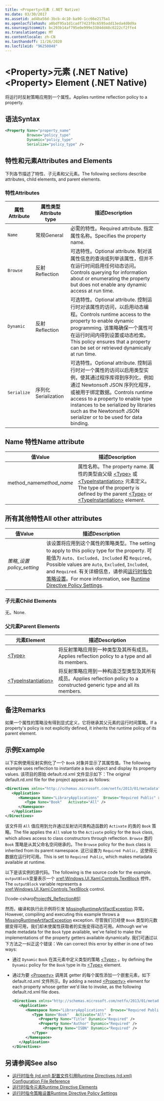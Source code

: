 ```yaml
---
title: <Property>元素 (.NET Native)
ms.date: 03/30/2017
ms.assetid: ad4ba56d-3bcb-4c10-ba90-1cc66e2175a1
ms.openlocfilehash: a0bdf95a1d1cadf7423f8c6595add13eda4d0d9a
ms.sourcegitcommit: bc293b14af795e0e999e3304dd40c0222cf2ffe4
ms.translationtype: MT
ms.contentlocale: zh-CN
ms.lasthandoff: 11/26/2020
ms.locfileid: "96250848"
---
```

# <a name="property-element-net-native"></a><span data-ttu-id="d0e5b-102">\<Property>元素 (.NET Native)</span><span class="sxs-lookup"><span data-stu-id="d0e5b-102">\<Property> Element (.NET Native)</span></span>

<span data-ttu-id="d0e5b-103">将运行时反射策略应用到一个属性。</span><span class="sxs-lookup"><span data-stu-id="d0e5b-103">Applies runtime reflection policy to a property.</span></span>  
  
## <a name="syntax"></a><span data-ttu-id="d0e5b-104">语法</span><span class="sxs-lookup"><span data-stu-id="d0e5b-104">Syntax</span></span>  
  
```xml  
<Property Name="property_name"  
          Browse="policy_type"  
          Dynamic="policy_type"  
          Serialize="policy_type" />  
```  
  
## <a name="attributes-and-elements"></a><span data-ttu-id="d0e5b-105">特性和元素</span><span class="sxs-lookup"><span data-stu-id="d0e5b-105">Attributes and Elements</span></span>  

 <span data-ttu-id="d0e5b-106">下列各节描述了特性、子元素和父元素。</span><span class="sxs-lookup"><span data-stu-id="d0e5b-106">The following sections describe attributes, child elements, and parent elements.</span></span>  
  
### <a name="attributes"></a><span data-ttu-id="d0e5b-107">特性</span><span class="sxs-lookup"><span data-stu-id="d0e5b-107">Attributes</span></span>  
  
|<span data-ttu-id="d0e5b-108">属性</span><span class="sxs-lookup"><span data-stu-id="d0e5b-108">Attribute</span></span>|<span data-ttu-id="d0e5b-109">属性类型</span><span class="sxs-lookup"><span data-stu-id="d0e5b-109">Attribute type</span></span>|<span data-ttu-id="d0e5b-110">描述</span><span class="sxs-lookup"><span data-stu-id="d0e5b-110">Description</span></span>|  
|---------------|--------------------|-----------------|  
|`Name`|<span data-ttu-id="d0e5b-111">常规</span><span class="sxs-lookup"><span data-stu-id="d0e5b-111">General</span></span>|<span data-ttu-id="d0e5b-112">必需的特性。</span><span class="sxs-lookup"><span data-stu-id="d0e5b-112">Required attribute.</span></span> <span data-ttu-id="d0e5b-113">指定属性名称。</span><span class="sxs-lookup"><span data-stu-id="d0e5b-113">Specifies the property name.</span></span>|  
|`Browse`|<span data-ttu-id="d0e5b-114">反射</span><span class="sxs-lookup"><span data-stu-id="d0e5b-114">Reflection</span></span>|<span data-ttu-id="d0e5b-115">可选特性。</span><span class="sxs-lookup"><span data-stu-id="d0e5b-115">Optional attribute.</span></span> <span data-ttu-id="d0e5b-116">制对该属性信息的查询或列举该属性，但并不在运行时间启用任何动态访问。</span><span class="sxs-lookup"><span data-stu-id="d0e5b-116">Controls querying for information about or enumerating the property but does not enable any dynamic access at run time.</span></span>|  
|`Dynamic`|<span data-ttu-id="d0e5b-117">反射</span><span class="sxs-lookup"><span data-stu-id="d0e5b-117">Reflection</span></span>|<span data-ttu-id="d0e5b-118">可选特性。</span><span class="sxs-lookup"><span data-stu-id="d0e5b-118">Optional attribute.</span></span> <span data-ttu-id="d0e5b-119">控制运行时对该属性的访问，以启用动态编程。</span><span class="sxs-lookup"><span data-stu-id="d0e5b-119">Controls runtime access to the property to enable dynamic programming.</span></span> <span data-ttu-id="d0e5b-120">该策略确保一个属性可在运行时间内得到设置或动态检索。</span><span class="sxs-lookup"><span data-stu-id="d0e5b-120">This policy ensures that a property can be set or retrieved dynamically at run time.</span></span>|  
|`Serialize`|<span data-ttu-id="d0e5b-121">序列化</span><span class="sxs-lookup"><span data-stu-id="d0e5b-121">Serialization</span></span>|<span data-ttu-id="d0e5b-122">可选特性。</span><span class="sxs-lookup"><span data-stu-id="d0e5b-122">Optional attribute.</span></span> <span data-ttu-id="d0e5b-123">控制运行时对一个属性的访问以启用类型实例，使其通过程序库得到序列化，例如通过 Newtonsoft JSON 序列化程序，或被用于绑定数据。</span><span class="sxs-lookup"><span data-stu-id="d0e5b-123">Controls runtime access to a property to enable type instances to be serialized by libraries such as the Newtonsoft JSON serializer or to be used for data binding.</span></span>|  
  
## <a name="name-attribute"></a><span data-ttu-id="d0e5b-124">Name 特性</span><span class="sxs-lookup"><span data-stu-id="d0e5b-124">Name attribute</span></span>  
  
|<span data-ttu-id="d0e5b-125">值</span><span class="sxs-lookup"><span data-stu-id="d0e5b-125">Value</span></span>|<span data-ttu-id="d0e5b-126">描述</span><span class="sxs-lookup"><span data-stu-id="d0e5b-126">Description</span></span>|  
|-----------|-----------------|  
|<span data-ttu-id="d0e5b-127">method_name</span><span class="sxs-lookup"><span data-stu-id="d0e5b-127">*method_name*</span></span>|<span data-ttu-id="d0e5b-128">属性名称。</span><span class="sxs-lookup"><span data-stu-id="d0e5b-128">The property name.</span></span> <span data-ttu-id="d0e5b-129">属性的类型由父级 [\<Type>](type-element-net-native.md) 或 [\<TypeInstantiation>](typeinstantiation-element-net-native.md) 元素定义。</span><span class="sxs-lookup"><span data-stu-id="d0e5b-129">The type of the property is defined by the parent [\<Type>](type-element-net-native.md) or [\<TypeInstantiation>](typeinstantiation-element-net-native.md) element.</span></span>|  
  
## <a name="all-other-attributes"></a><span data-ttu-id="d0e5b-130">所有其他特性</span><span class="sxs-lookup"><span data-stu-id="d0e5b-130">All other attributes</span></span>  
  
|<span data-ttu-id="d0e5b-131">值</span><span class="sxs-lookup"><span data-stu-id="d0e5b-131">Value</span></span>|<span data-ttu-id="d0e5b-132">描述</span><span class="sxs-lookup"><span data-stu-id="d0e5b-132">Description</span></span>|  
|-----------|-----------------|  
|<span data-ttu-id="d0e5b-133">*策略_设置*</span><span class="sxs-lookup"><span data-stu-id="d0e5b-133">*policy_setting*</span></span>|<span data-ttu-id="d0e5b-134">该设置将应用到这个属性的策略类型。</span><span class="sxs-lookup"><span data-stu-id="d0e5b-134">The setting to apply to this policy type for the property.</span></span> <span data-ttu-id="d0e5b-135">可能值为 `Auto`、`Excluded`、`Included` 和 `Required`。</span><span class="sxs-lookup"><span data-stu-id="d0e5b-135">Possible values are `Auto`, `Excluded`, `Included`, and `Required`.</span></span> <span data-ttu-id="d0e5b-136">有关详细信息，请参阅[运行时指令策略设置](runtime-directive-policy-settings.md)。</span><span class="sxs-lookup"><span data-stu-id="d0e5b-136">For more information, see [Runtime Directive Policy Settings](runtime-directive-policy-settings.md).</span></span>|  
  
### <a name="child-elements"></a><span data-ttu-id="d0e5b-137">子元素</span><span class="sxs-lookup"><span data-stu-id="d0e5b-137">Child Elements</span></span>  

 <span data-ttu-id="d0e5b-138">无。</span><span class="sxs-lookup"><span data-stu-id="d0e5b-138">None.</span></span>  
  
### <a name="parent-elements"></a><span data-ttu-id="d0e5b-139">父元素</span><span class="sxs-lookup"><span data-stu-id="d0e5b-139">Parent Elements</span></span>  
  
|<span data-ttu-id="d0e5b-140">元素</span><span class="sxs-lookup"><span data-stu-id="d0e5b-140">Element</span></span>|<span data-ttu-id="d0e5b-141">描述</span><span class="sxs-lookup"><span data-stu-id="d0e5b-141">Description</span></span>|  
|-------------|-----------------|  
|[\<Type>](type-element-net-native.md)|<span data-ttu-id="d0e5b-142">将反射策略应用到一种类型及其所有成员。</span><span class="sxs-lookup"><span data-stu-id="d0e5b-142">Applies reflection policy to a type and all its members.</span></span>|  
|[\<TypeInstantiation>](typeinstantiation-element-net-native.md)|<span data-ttu-id="d0e5b-143">将反射策略应用到一种构造泛型类型及其所有成员。</span><span class="sxs-lookup"><span data-stu-id="d0e5b-143">Applies reflection policy to a constructed generic type and all its members.</span></span>|  
  
## <a name="remarks"></a><span data-ttu-id="d0e5b-144">备注</span><span class="sxs-lookup"><span data-stu-id="d0e5b-144">Remarks</span></span>  

 <span data-ttu-id="d0e5b-145">如果一个属性的策略没有得到显式定义，它将继承其父元素的运行时间策略。</span><span class="sxs-lookup"><span data-stu-id="d0e5b-145">If a property's policy is not explicitly defined, it inherits the runtime policy of its parent element.</span></span>  
  
## <a name="example"></a><span data-ttu-id="d0e5b-146">示例</span><span class="sxs-lookup"><span data-stu-id="d0e5b-146">Example</span></span>  

 <span data-ttu-id="d0e5b-147">以下实例使用反射实例化了一个 `Book` 对象并显示了其属性值。</span><span class="sxs-lookup"><span data-stu-id="d0e5b-147">The following example uses reflection to instantiate a `Book` object and display its property values.</span></span> <span data-ttu-id="d0e5b-148">该项目的原始 default.rd.xml 文件显示如下：</span><span class="sxs-lookup"><span data-stu-id="d0e5b-148">The original default.rd.xml file for the project appears as follows:</span></span>  
  
```xml  
<Directives xmlns="http://schemas.microsoft.com/netfx/2013/01/metadata">  
   <Application>  
      <Namespace Name="LibraryApplications"  Browse="Required Public" >  
         <Type Name="Book"   Activate="All" />  
      </Namespace>  
   </Application>  
</Directives>  
```  
  
 <span data-ttu-id="d0e5b-149">该文件将 `All` 值应用到允许通过反射访问类构造函数的 `Activate` 的类的 `Book` 策略。</span><span class="sxs-lookup"><span data-stu-id="d0e5b-149">The file applies the `All` value to the `Activate` policy for the `Book` class, which allows access to class constructors through reflection.</span></span> <span data-ttu-id="d0e5b-150">`Browse` 类的 `Book` 策略是从其父命名空间继承的。</span><span class="sxs-lookup"><span data-stu-id="d0e5b-150">The `Browse` policy for the `Book` class is inherited from its parent namespace.</span></span> <span data-ttu-id="d0e5b-151">这已设置为 `Required Public`，这使得元数据在运行时可用。</span><span class="sxs-lookup"><span data-stu-id="d0e5b-151">This is set to `Required Public`, which makes metadata available at runtime.</span></span>  
  
 <span data-ttu-id="d0e5b-152">以下是该实例的源代码。</span><span class="sxs-lookup"><span data-stu-id="d0e5b-152">The following is the source code for the example.</span></span> <span data-ttu-id="d0e5b-153">`outputBlock`变量表示一个 <xref:Windows.UI.Xaml.Controls.TextBlock> 控件。</span><span class="sxs-lookup"><span data-stu-id="d0e5b-153">The `outputBlock` variable represents a <xref:Windows.UI.Xaml.Controls.TextBlock> control.</span></span>  
  
 [!code-csharp[ProjectN_Reflection#6](../../../samples/snippets/csharp/VS_Snippets_CLR/projectn_reflection/cs/property1.cs#6)]  
  
 <span data-ttu-id="d0e5b-154">然而，编译和执行此示例将引发 [MissingRuntimeArtifactException](missingruntimeartifactexception-class-net-native.md) 异常。</span><span class="sxs-lookup"><span data-stu-id="d0e5b-154">However, compiling and executing this example throws a [MissingRuntimeArtifactException](missingruntimeartifactexception-class-net-native.md) exception.</span></span> <span data-ttu-id="d0e5b-155">尽管我们已经使 `Book` 类型的元数据变得可用，我们却未使属性获取者的实施变得动态可用。</span><span class="sxs-lookup"><span data-stu-id="d0e5b-155">Although we've made metadata for the `Book` type available, we've failed to make the implementations of the property getters available dynamically.</span></span> <span data-ttu-id="d0e5b-156">我们可通过以下方法之一纠正这个错误：</span><span class="sxs-lookup"><span data-stu-id="d0e5b-156">We can correct this error by either in one of two ways:</span></span>  
  
- <span data-ttu-id="d0e5b-157">通过 `Dynamic` `Book` 在其元素中定义类型的策略 [\<Type>](type-element-net-native.md) 。</span><span class="sxs-lookup"><span data-stu-id="d0e5b-157">by defining the `Dynamic` policy for the `Book` type in its [\<Type>](type-element-net-native.md) element.</span></span>  
  
- <span data-ttu-id="d0e5b-158">通过为要 [\<Property>](property-element-net-native.md) 调用其 getter 的每个属性添加一个嵌套元素，如下 default.rd.xml 文件所示。</span><span class="sxs-lookup"><span data-stu-id="d0e5b-158">By adding a nested [\<Property>](property-element-net-native.md) element for each property whose getter we'd like to invoke, as the following default.rd.xml file does.</span></span>  
  
    ```xml  
    <Directives xmlns="http://schemas.microsoft.com/netfx/2013/01/metadata">  
       <Application>  
          <Namespace Name="LibraryApplications"  Browse="Required Public" >  
             <Type Name="Book"   Activate="All" >  
                <Property Name="Title" Dynamic="Required" />  
                <Property Name="Author" Dynamic="Required" />  
                  <Property Name="ISBN" Dynamic="Required" />  
             </Type>  
          </Namespace>  
       </Application>  
    </Directives>  
    ```  
  
## <a name="see-also"></a><span data-ttu-id="d0e5b-159">另请参阅</span><span class="sxs-lookup"><span data-stu-id="d0e5b-159">See also</span></span>

- [<span data-ttu-id="d0e5b-160">运行时指令 (rd.xml) 配置文件引用</span><span class="sxs-lookup"><span data-stu-id="d0e5b-160">Runtime Directives (rd.xml) Configuration File Reference</span></span>](runtime-directives-rd-xml-configuration-file-reference.md)
- [<span data-ttu-id="d0e5b-161">运行时指令元素</span><span class="sxs-lookup"><span data-stu-id="d0e5b-161">Runtime Directive Elements</span></span>](runtime-directive-elements.md)
- [<span data-ttu-id="d0e5b-162">运行时指令策略设置</span><span class="sxs-lookup"><span data-stu-id="d0e5b-162">Runtime Directive Policy Settings</span></span>](runtime-directive-policy-settings.md)
